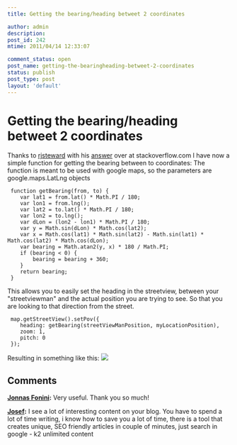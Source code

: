 ```yaml
---
title: Getting the bearing/heading betweet 2 coordinates

author: admin
description: 
post_id: 242
mtime: 2011/04/14 12:33:07

comment_status: open
post_name: getting-the-bearingheading-betweet-2-coordinates
status: publish
post_type: post
layout: 'default'
---
```


# Getting the bearing/heading betweet 2 coordinates

Thanks to [rjsteward](http://stackoverflow.com/users/76639/rjsteward) with his [answer](http://stackoverflow.com/questions/1971585/mapping-math-and-javascript) over at stackoverflow.com I have now a simple function for getting the bearing between to coordinates: The function is meant to be used with google maps, so the parameters are google.maps.LatLng objects 
```
 function getBearing(from, to) {
	var lat1 = from.lat() * Math.PI / 180;
	var lon1 = from.lng();
	var lat2 = to.lat() * Math.PI / 180;
	var lon2 = to.lng();
	var dLon = (lon2 - lon1) * Math.PI / 180;
	var y = Math.sin(dLon) * Math.cos(lat2);
	var x = Math.cos(lat1) * Math.sin(lat2) - Math.sin(lat1) * Math.cos(lat2) * Math.cos(dLon);
	var bearing = Math.atan2(y, x) * 180 / Math.PI;
	if (bearing < 0) {
	    bearing = bearing + 360;
	}
	return bearing;
 }
```
 This allows you to easily set the heading in the streetview, between your "streetviewman" and the actual position you are trying to see. So that you are looking to that direction from the street. 
```
 map.getStreetView().setPov({
	heading: getBearing(streetViewManPosition, myLocationPosition),
	zoom: 1,
	pitch: 0
 }); 
```
 Resulting in something like this: 
 ![](../images/streetview-heading.png)

## Comments

**[Jonnas Fonini](#2974 "2012-09-11 15:48:49"):** Very useful. Thank you so much!

**[Josef](#3475 "2014-07-17 22:19:37"):** I see a lot of interesting content on your blog. You have to spend a lot of time writing, i know how to save you a lot of time, there is a tool that creates unique, SEO friendly articles in couple of minutes, just search in google - k2 unlimited content

